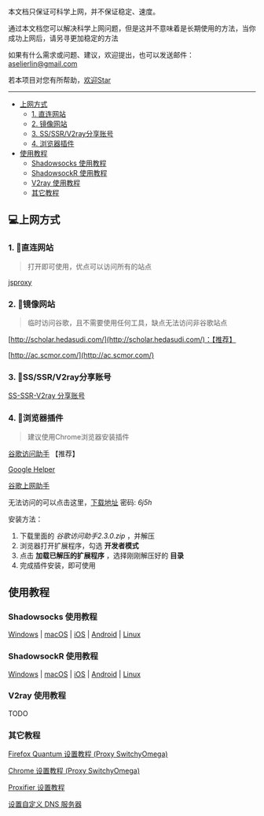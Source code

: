 本文档只保证可科学上网，并不保证稳定、速度。

通过本文档您可以解决科学上网问题，但是这并不意味着是长期使用的方法，当你成功上网后，请另寻更加稳定的方法

如果有什么需求或问题、建议，欢迎提出，也可以发送邮件：[aselierlin@gmail.com](Mailto://aselierlin@gmail.com)

若本项目对您有所帮助，[欢迎Star](https://github.com/selierlin/Share-SSR-V2ray)

---


- [上网方式](#上网方式)
	- [1. 直连网站](#1-直连网站)
	- [2. 镜像网站](#2-镜像网站)
	- [3. SS/SSR/V2ray分享账号](#3-ssssrv2ray分享账号)
	- [4. 浏览器插件](#4-浏览器插件)
- [使用教程](#使用教程)
	- [Shadowsocks 使用教程](#shadowsocks-使用教程)
	- [ShadowsockR 使用教程](#shadowsockR-使用教程)
	- [V2ray 使用教程](#v2ray-使用教程)
	- [其它教程](#其它教程)


## 💻上网方式

### 1. 🥒直连网站

> 打开即可使用，优点可以访问所有的站点

[jsproxy](https://jsproxy.cf/)


### 2. 🍆镜像网站

> 临时访问谷歌，且不需要使用任何工具，缺点无法访问非谷歌站点

[http://scholar.hedasudi.com/](http://scholar.hedasudi.com/)：【推荐】

[http://ac.scmor.com/](http://ac.scmor.com/)

### 3. 🍄SS/SSR/V2ray分享账号

[SS-SSR-V2ray 分享账号](1-share-ssr-v2ray.md)


### 4. 🌰浏览器插件

> 建议使用Chrome浏览器安装插件

[谷歌访问助手](http://www.ggfwzs.com/) 【推荐】

[Google Helper](http://googlehelper.net/)

[谷歌上网助手](https://chrome.google.com/webstore/detail/%E8%B0%B7%E6%AD%8C%E4%B8%8A%E7%BD%91%E5%8A%A9%E6%89%8B/nonmafimegllfoonjgplbabhmgfanaka/)

无法访问的可以点击这里，[下载地址](https://www.lanzous.com/b1008660)  密码: *6j5h*

安装方法：
1. 下载里面的 *谷歌访问助手2.3.0.zip* ，并解压
2. 浏览器打开扩展程序，勾选 **开发者模式**
3. 点击 **加载已解压的扩展程序** ，选择刚刚解压好的 **目录**
4. 完成插件安装，即可使用

## 使用教程

### Shadowsocks 使用教程

[Windows](SS/2-windows-setup-guide-cn.md)  |  [macOS](SS/3-macos-setup-guide-cn.md)  |  [iOS](SS/4-ios-setup-guide-cn.md)  |  [Android](SS/5-android-setup-guide-cn.md)  |  [Linux](SS/6-linux-setup-guide-cn.md)

### ShadowsockR 使用教程

[Windows](SSR/11-windows-setup-guide-cn.md)  |  [macOS](SSR/12-macos-setup-guide-cn.md)  |  [iOS](SSR/13-ios-setup-guide-cn.md)  |  [Android](SSR/14-android-setup-guide-cn.md)  |  [Linux](SSR/15-linux-setup-guide-cn.md)

### V2ray 使用教程

TODO

### 其它教程

[Firefox Quantum 设置教程 (Proxy SwitchyOmega)](Other/7-1-firefox-setup-guide-cn.md)

[Chrome 设置教程 (Proxy SwitchyOmega) ](Other/7-2-chrome-setup-guide-cn.md)  

[Proxifier 设置教程](Other/8-proxifier-settings.md)

[设置自定义 DNS 服务器](Other/9-dns-setup-guide-cn.md)

